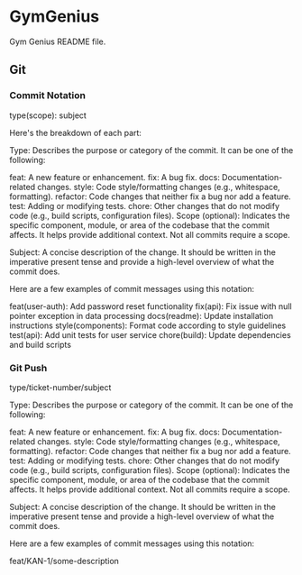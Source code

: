 # GymGenius
Gym Genius README file.

## Git

### Commit Notation

type(scope): subject

Here's the breakdown of each part:

Type: Describes the purpose or category of the commit. It can be one of the following:

feat: A new feature or enhancement.
fix: A bug fix.
docs: Documentation-related changes.
style: Code style/formatting changes (e.g., whitespace, formatting).
refactor: Code changes that neither fix a bug nor add a feature.
test: Adding or modifying tests.
chore: Other changes that do not modify code (e.g., build scripts, configuration files).
Scope (optional): Indicates the specific component, module, or area of the codebase that the commit affects. It helps provide additional context. Not all commits require a scope.

Subject: A concise description of the change. It should be written in the imperative present tense and provide a high-level overview of what the commit does.

Here are a few examples of commit messages using this notation:

feat(user-auth): Add password reset functionality
fix(api): Fix issue with null pointer exception in data processing
docs(readme): Update installation instructions
style(components): Format code according to style guidelines
test(api): Add unit tests for user service
chore(build): Update dependencies and build scripts

### Git Push

type/ticket-number/subject

Type: Describes the purpose or category of the commit. It can be one of the following:

feat: A new feature or enhancement.
fix: A bug fix.
docs: Documentation-related changes.
style: Code style/formatting changes (e.g., whitespace, formatting).
refactor: Code changes that neither fix a bug nor add a feature.
test: Adding or modifying tests.
chore: Other changes that do not modify code (e.g., build scripts, configuration files).
Scope (optional): Indicates the specific component, module, or area of the codebase that the commit affects. It helps provide additional context. Not all commits require a scope.

Subject: A concise description of the change. It should be written in the imperative present tense and provide a high-level overview of what the commit does.

Here are a few examples of commit messages using this notation:

feat/KAN-1/some-description